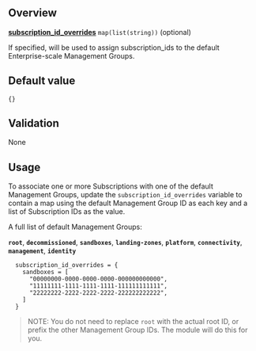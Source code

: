 ## Overview

[**subscription_id_overrides**][this_page] `map(list(string))` (optional)

If specified, will be used to assign subscription_ids to the default Enterprise-scale Management Groups.

## Default value

`{}`

## Validation

None

## Usage

To associate one or more Subscriptions with one of the default Management Groups, update the `subscription_id_overrides` variable to contain a map using the default Management Group ID as each key and a list of Subscription IDs as the value.

A full list of default Management Groups:

**`root`**, **`decommissioned`**, **`sandboxes`**, **`landing-zones`**, **`platform`**, **`connectivity`**, **`management`**, **`identity`**

```hcl
  subscription_id_overrides = {
    sandboxes = [
      "00000000-0000-0000-0000-000000000000",
      "11111111-1111-1111-1111-111111111111",
      "22222222-2222-2222-2222-222222222222",
    ]
  }
```

> NOTE: You do not need to replace `root` with the actual root ID, or prefix the other Management Group IDs. The module will do this for you.

[//]: # "************************"
[//]: # "INSERT LINK LABELS BELOW"
[//]: # "************************"
[this_page]: # "Link for the current page."
